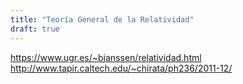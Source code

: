 ```yaml
---
title: "Teoría General de la Relatividad"
draft: true
---
```


https://www.ugr.es/~bjanssen/relatividad.html
http://www.tapir.caltech.edu/~chirata/ph236/2011-12/